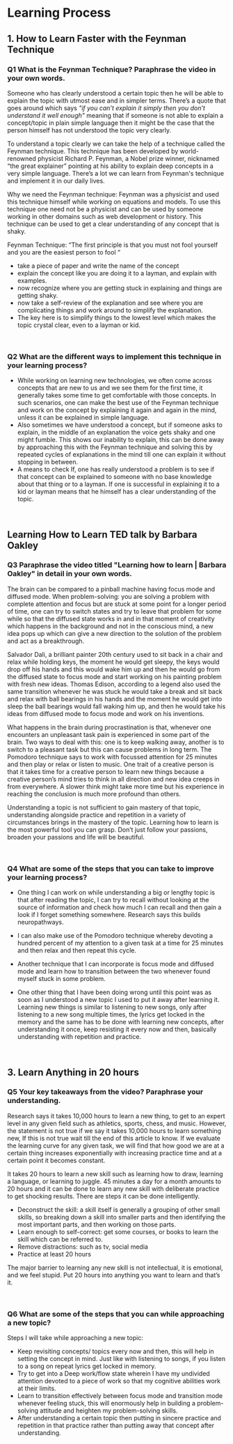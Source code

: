 # Learning Process

## 1. How to Learn Faster with the Feynman Technique

### Q1 What is the Feynman Technique? Paraphrase the video in your own words.

Someone who has clearly understood a certain topic then he will be able to explain the topic with utmost ease and in simpler terms. There’s a quote that goes around which says _"if you can’t explain it simply then you don’t understand it well enough"_ meaning that if someone is not able to explain a concept/topic in plain simple language then it might be the case that the person himself has not understood the topic very clearly.

To understand a topic clearly we can take the help of a technique called the Feynman technique. This technique has been developed by world-renowned physicist Richard P. Feynman, a Nobel prize winner, nicknamed “the great explainer” pointing at his ability to explain deep concepts in a very simple language. There’s a lot we can learn from Feynman's technique and implement it in our daily lives.

Why we need the Feynman technique:
Feynman was a physicist and used this technique himself while working on equations and models. To use this technique one need not be a physicist and can be used by someone working in other domains such as web development or history. This technique can be used to get a clear understanding of any concept that is shaky.

Feynman Technique:
“The first principle is that you must not fool yourself and you are the easiest person to fool “

- take a piece of paper and write the name of the concept
- explain the concept like you are doing it to a layman, and explain with examples.
- now recognize where you are getting stuck in explaining and things are getting shaky.
- now take a self-review of the explanation and see where you are complicating things and work around to simplify the explanation.
- The key here is to simplify things to the lowest level which makes the topic crystal clear, even to a layman or kid.

<br>

### Q2 What are the different ways to implement this technique in your learning process?

- While working on learning new technologies, we often come across concepts that are new to us and we see them for the first time, it generally takes some time to get comfortable with those concepts. In such scenarios, one can make the best use of the Feynman technique and work on the concept by explaining it again and again in the mind, unless it can be explained in simple language.
- Also sometimes we have understood a concept, but if someone asks to explain, in the middle of an explanation the voice gets shaky and one might fumble. This shows our inability to explain, this can be done away by approaching this with the Feynman technique and solving this by repeated cycles of explanations in the mind till one can explain it without stopping in between.
- A means to check If, one has really understood a problem is to see if that concept can be explained to someone with no base knowledge about that thing or to a layman. If one is successful in explaining it to a kid or layman means that he himself has a clear understanding of the topic.

<br>

## Learning How to Learn TED talk by Barbara Oakley

### Q3 Paraphrase the video titled "Learning how to learn | Barbara Oakley" in detail in your own words.

The brain can be compared to a pinball machine having focus mode and diffused mode. When problem-solving: you are solving a problem with complete attention and focus but are stuck at some point for a longer period of time, one can try to switch states and try to leave that problem for some while so that the diffused state works in and in that moment of creativity which happens in the background and not in the conscious mind, a new idea pops up which can give a new direction to the solution of the problem and act as a breakthrough.

Salvador Dali, a brilliant painter 20th century used to sit back in a chair and relax while holding keys, the moment he would get sleepy, the keys would drop off his hands and this would wake him up and then he would go from the diffused state to focus mode and start working on his painting problem with fresh new ideas. Thomas Edison, according to a legend also used the same transition whenever he was stuck he would take a break and sit back and relax with ball bearings in his hands and the moment he would get into sleep the ball bearings would fall waking him up, and then he would take his ideas from diffused mode to focus mode and work on his inventions.

What happens in the brain during procrastination is that, whenever one encounters an unpleasant task pain is experienced in some part of the brain. Two ways to deal with this: one is to keep walking away, another is to switch to a pleasant task but this can cause problems in long term. The Pomodoro technique says to work with focussed attention for 25 minutes and then play or relax or listen to music. One trait of a creative person is that it takes time for a creative person to learn new things because a creative person’s mind tries to think in all direction and new idea creeps in from everywhere. A slower think might take more time but his experience in reaching the conclusion is much more profound than others.

Understanding a topic is not sufficient to gain mastery of that topic, understanding alongside practice and repetition in a variety of circumstances brings in the mastery of the topic. Learning how to learn is the most powerful tool you can grasp. Don’t just follow your passions, broaden your passions and life will be beautiful.

<br>

### Q4 What are some of the steps that you can take to improve your learning process?

- One thing I can work on while understanding a big or lengthy topic is that after reading the topic, I can try to recall without looking at the source of information and check how much I can recall and then gain a look if I forget something somewhere. Research says this builds neuropathways.

- I can also make use of the Pomodoro technique whereby devoting a hundred percent of my attention to a given task at a time for 25 minutes and then relax and then repeat this cycle.

- Another technique that I can incorporate is focus mode and diffused mode and learn how to transition between the two whenever found myself stuck in some problem.

- One other thing that I have been doing wrong until this point was as soon as I understood a new topic I used to put it away after learning it. Learning new things is similar to listening to new songs, only after listening to a new song multiple times, the lyrics get locked in the memory and the same has to be done with learning new concepts, after understanding it once, keep resisting it every now and then, basically understanding with repetition and practice.

<br>

## 3. Learn Anything in 20 hours

### Q5 Your key takeaways from the video? Paraphrase your understanding.

Research says it takes 10,000 hours
to learn a new thing, to get to an expert level in any given field such as athletics, sports, chess, and music. However, the statement is not true if we say it takes 10,000 hours to learn something new, If this is not true wait till the end of this article to know. If we evaluate the learning curve for any given task, we will find that how good we are at a certain thing increases exponentially with increasing practice time and at a certain point it becomes constant.

It takes 20 hours to learn a new skill such as learning how to draw, learning a language, or learning to juggle. 45 minutes a day for a month amounts to 20 hours and it can be done to learn any new skill with deliberate practice to get shocking results.
There are steps it can be done intelligently.

- Deconstruct the skill: a skill itself is generally a grouping of other small skills, so breaking down a skill into smaller parts and then identifying the most important parts, and then working on those parts.
- Learn enough to self-correct: get some courses, or books to learn the skill which can be referred to.
- Remove distractions: such as tv, social media
- Practice at least 20 hours

The major barrier to learning any new skill is not intellectual, it is emotional, and we feel stupid. Put 20 hours into anything you want to learn and that’s it.

<br>

### Q6 What are some of the steps that you can while approaching a new topic?

Steps I will take while approaching a new topic:

- Keep revisiting concepts/ topics every now and then, this will help in setting the concept in mind. Just like with listening to songs, if you listen to a song on repeat lyrics get locked in memory.
- Try to get into a Deep work/flow state wherein I have my undivided attention devoted to a piece of work so that my cognitive abilities work at their limits.
- Learn to transition effectively between focus mode and transition mode whenever feeling stuck, this will enormously help in building a problem-solving attitude and heighten my problem-solving skills.
- After understanding a certain topic then putting in sincere practice and repetition in that practice rather than putting away that concept after understanding.
